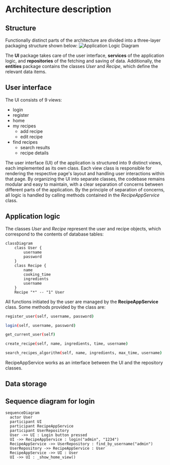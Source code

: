# Architecture description

## Structure
Functionally distinct parts of the architecture are divided into a three-layer packaging structure shown below:
![Application Logic Diagram](https://github.com/Germuu/ot-harjoitustyo/blob/master/recipe-app/documentation/Pictures/class_diagram.png)

The **UI** package takes care of the user interface, **services** of the application logic, and **repositories** of the fetching and saving of data. Additionally, the **entities** package contains the classes *User* and *Recipe*, which define the relevant data items.

## User interface

The UI consists of 9 views:
- login
- register
- home
- my recipes
   - add recipe
   - edit recipe
- find recipes
  - search results
  - recipe details
    
The user interface (UI) of the application is structured into 9 distinct views, each implemented as its own class. Each view class is responsible for rendering the respective page's layout and handling user interactions within that page. By organizing the UI into separate classes, the codebase remains modular and easy to maintain, with a clear separation of concerns between different parts of the application. By the principle of separation of concerns, all logic is handled by calling methods contained in the *RecipeAppService* class.


## Application logic

The classes *User* and *Recipe* represent the user and recipe objects, which correspond to the contents of database tables:

```mermaid
classDiagram
    class User {
        username
        password
    }
    class Recipe {
        name
        cooking_time
        ingredients
        username
    }
    Recipe "*" -- "1" User
```
All functions initiated by the user are managed by the **RecipeAppService** class. Some methods provided by the class are:

```bash
register_user(self, username, password)
```

```bash
login(self, username, password)
```

```bash
get_current_user(self)
```

```bash
create_recipe(self, name, ingredients, time, username)
```

```bash
search_recipes_algorithm(self, name, ingredients, max_time, username)
```
RecipeAppService works as an interface between the UI and the repository classes.


## Data storage





## Sequence diagram for login

```mermaid
sequenceDiagram
  actor User
  participant UI
  participant RecipeAppService
  participant UserRepository
  User ->> UI : Login button pressed
  UI ->> RecipeAppService : login("admin", "1234")
  RecipeAppService ->> UserRepository : find_by_username("admin")
  UserRepository ->> RecipeAppService : User
  RecipeAppService ->> UI : User
  UI ->> UI : _show_home_view()





